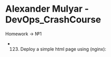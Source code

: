 # Alexander Mulyar - DevOps_CrashCourse 
   Homework -> №1
   
- 123. Deploy a simple html page using (nginx):
